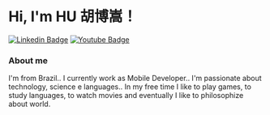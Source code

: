 # Hi, I'm HU 胡博嵩！

[![Linkedin Badge](https://img.shields.io/badge/-LinkedIn-blue?style=flat-square&logo=Linkedin&logoColor=white&link=https://www.linkedin.com/in/machczew/)](https://www.linkedin.com/in/machczew/) [![Youtube Badge](https://img.shields.io/badge/-YouTube-ff0000?style=flat-square&labelColor=ff0000&logo=youtube&logoColor=white&link=https://www.youtube.com/user/machczew)](https://www.youtube.com/user/machczew)

### About me
I'm from Brazil.. I currently work as Mobile Developer.. I'm passionate about technology, science e languages..
In my free time I like to play games, to study languages, to watch movies and eventually I like to philosophize about world.
